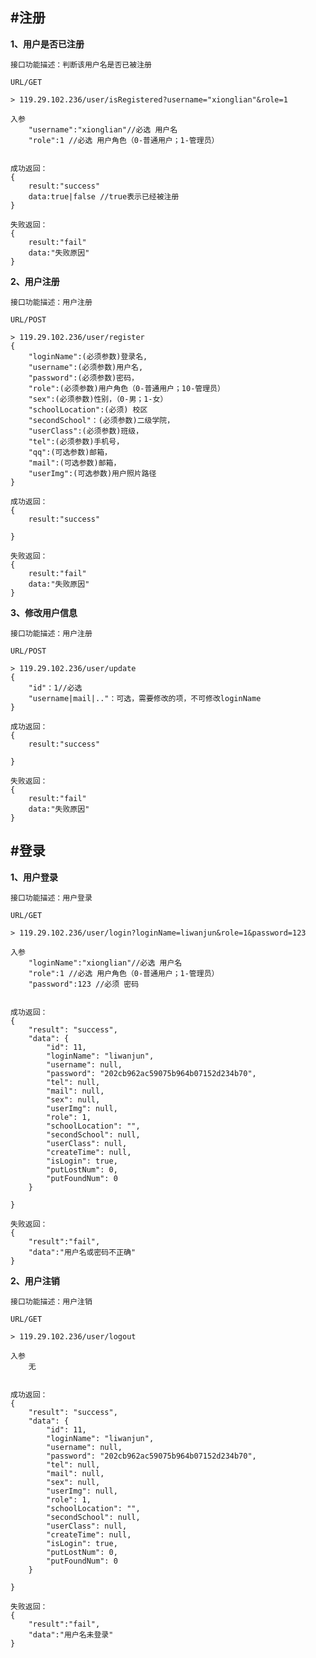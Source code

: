 #注册
---
**1、用户是否已注册**

	接口功能描述：判断该用户名是否已被注册
	
	URL/GET

	> 119.29.102.236/user/isRegistered?username="xionglian"&role=1
	
	入参
		"username":"xionglian"//必选 用户名
		"role":1 //必选 用户角色（0-普通用户；1-管理员）
		
	
	成功返回：
	{
		result:"success"
		data:true|false //true表示已经被注册
	}
	
	失败返回：
	{
		result:"fail"
	   	data:"失败原因"
	}


**2、用户注册**

	接口功能描述：用户注册
	
	URL/POST

	> 119.29.102.236/user/register
	{
		"loginName":(必须参数)登录名,
		"username":(必须参数)用户名,
		"password":(必须参数)密码，
		"role":(必须参数)用户角色（0-普通用户；10-管理员）
		"sex":(必须参数)性别，（0-男；1-女）
		"schoolLocation":(必须) 校区
		"secondSchool"：(必须参数)二级学院，
		"userClass":(必须参数)班级，
		"tel":(必须参数)手机号，
		"qq":(可选参数)邮箱，
		"mail":(可选参数)邮箱，
		"userImg":(可选参数)用户照片路径
	}
	
	成功返回：
	{
		result:"success"
		
	}
	
	失败返回：
	{
		result:"fail"
	   	data:"失败原因"
	}
**3、修改用户信息**

	接口功能描述：用户注册
	
	URL/POST

	> 119.29.102.236/user/update
	{
		"id"：1//必选
		"username|mail|.."：可选，需要修改的项，不可修改loginName
	}
	
	成功返回：
	{
		result:"success"
		
	}
	
	失败返回：
	{
		result:"fail"
	   	data:"失败原因"
	}
#登录
---
**1、用户登录**

	接口功能描述：用户登录
	
	URL/GET

	> 119.29.102.236/user/login?loginName=liwanjun&role=1&password=123
	
	入参
		"loginName":"xionglian"//必选 用户名
		"role":1 //必选 用户角色（0-普通用户；1-管理员）
		"password":123 //必须 密码
		
	
	成功返回：
	{
		"result": "success",
		"data": {
			"id": 11,
			"loginName": "liwanjun",
			"username": null,
			"password": "202cb962ac59075b964b07152d234b70",
			"tel": null,
			"mail": null,
			"sex": null,
			"userImg": null,
			"role": 1,
			"schoolLocation": "",
			"secondSchool": null,
			"userClass": null,
			"createTime": null,
			"isLogin": true,
			"putLostNum": 0,
			"putFoundNum": 0
		}

	}
	
	失败返回：
	{
		"result":"fail",
		"data":"用户名或密码不正确"
	}
**2、用户注销**

	接口功能描述：用户注销
	
	URL/GET

	> 119.29.102.236/user/logout
	
	入参
		无
		
	
	成功返回：
	{
		"result": "success",
		"data": {
			"id": 11,
			"loginName": "liwanjun",
			"username": null,
			"password": "202cb962ac59075b964b07152d234b70",
			"tel": null,
			"mail": null,
			"sex": null,
			"userImg": null,
			"role": 1,
			"schoolLocation": "",
			"secondSchool": null,
			"userClass": null,
			"createTime": null,
			"isLogin": true,
			"putLostNum": 0,
			"putFoundNum": 0
		}

	}
	
	失败返回：
	{
		"result":"fail",
		"data":"用户名未登录"
	}

